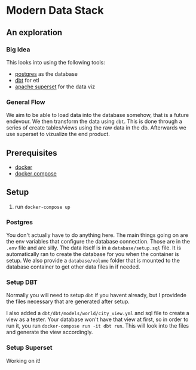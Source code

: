 # Modern Data Stack
## An exploration
### Big Idea
This looks into using the following tools:
- [postgres](https://www.postgresql.org/) as the database
- [dbt](https://www.getdbt.com/) for etl
- [apache superset](https://superset.apache.org/) for the data viz

### General Flow
We aim to be able to load data into the database somehow, that is a future endevour. We then transform the data using `dbt`. This is done through a series of create tables/views using the raw data in the db. Afterwards we use superset to vizualize the end product.

## Prerequisites
- [docker](https://docs.docker.com/desktop/install/mac-install/)
- [docker compose](https://docs.docker.com/compose/install/)

## Setup
1. run `docker-compose up`

### Postgres
You don't actually have to do anything here. The main things going on are the env variables that configure the database connection. Those are in the `.env` file and are silly. The data itself is in a `database/setup.sql` file. It is automatically ran to create the database for you when the container is setup. We also provide a `database/volume` folder that is mounted to the database container to get other data files in if needed.

### Setup DBT
Normally you will need to setup `dbt` if you havent already, but I providede the files necessary that are generated after setup.

I also added a `dbt/dbt/models/world/city_view.yml` and sql file to create a view as a tester. Your database won't have that view at first, so in order to run it, you run `docker-compose run -it dbt run`. This will look into the files and generate the view accordingly.

### Setup Superset
Working on it!